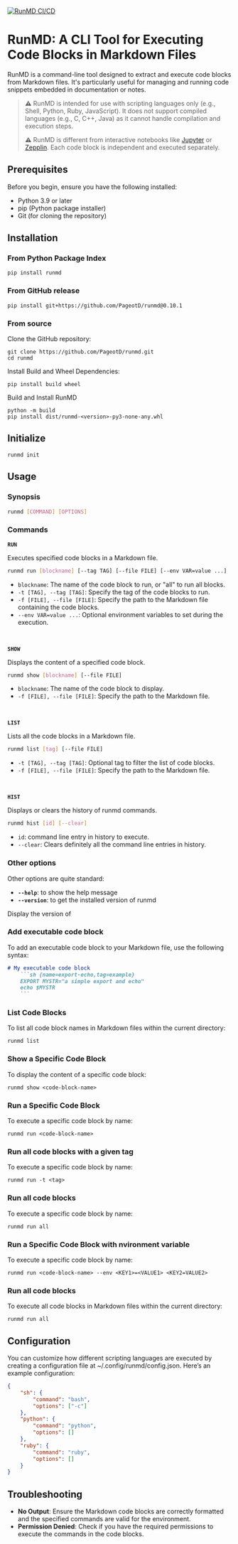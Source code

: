 [![RunMD CI/CD](https://github.com/PageotD/runmd/actions/workflows/cicd.yaml/badge.svg)](https://github.com/PageotD/runmd/actions/workflows/cicd.yaml)

# RunMD: A CLI Tool for Executing Code Blocks in Markdown Files

RunMD is a command-line tool designed to extract and execute code blocks from Markdown files. It's particularly useful for managing and running code snippets embedded in documentation or notes.

> **⚠** RunMD is intended for use with scripting languages only (e.g., Shell, Python, Ruby, JavaScript). It does not support compiled languages (e.g., C, C++, Java) as it cannot handle compilation and execution steps.
>
> **⚠** RunMD is different from interactive notebooks like [Jupyter](https://jupyter.org/) or [Zepplin](https://zeppelin.apache.org/). Each code block is independent and executed separately.

## Prerequisites

Before you begin, ensure you have the following installed:
- Python 3.9 or later
- pip (Python package installer)
- Git (for cloning the repository)

## Installation

### From Python Package Index
```console
pip install runmd
```

### From GitHub release

```console
pip install git+https://github.com/PageotD/runmd@0.10.1
```

### From source

Clone the GitHub repository:

```console
git clone https://github.com/PageotD/runmd.git
cd runmd
```

Install Build and Wheel Dependencies:
```console
pip install build wheel
```

Build and Install RunMD
```console
python -m build
pip install dist/runmd-<version>-py3-none-any.whl
```

## Initialize
```console
runmd init
```

## Usage

### Synopsis

```bash
runmd [COMMAND] [OPTIONS]
```

### Commands

**`RUN`**

Executes specified code blocks in a Markdown file.
```bash
runmd run [blockname] [--tag TAG] [--file FILE] [--env VAR=value ...]
```
* `blockname`: The name of the code block to run, or "all" to run all blocks.
* `-t [TAG], --tag [TAG]`: Specify the tag of the code blocks to run.
* `-f [FILE], --file [FILE]`: Specify the path to the Markdown file containing the code blocks.
* `--env VAR=value ...`: Optional environment variables to set during the execution.

</br>

**`SHOW`**

Displays the content of a specified code block.

```bash
runmd show [blockname] [--file FILE]
```

* `blockname`: The name of the code block to display.
* `-f [FILE], --file [FILE]`: Specify the path to the Markdown file.

</br>

**`LIST`**

Lists all the code blocks in a Markdown file.

```bash
runmd list [tag] [--file FILE]
```

* `-t [TAG], --tag [TAG]`: Optional tag to filter the list of code blocks.
* `-f [FILE], --file [FILE]`: Specify the path to the Markdown file.

</br>

**`HIST`**

Displays or clears the history of runmd commands.

```bash
runmd hist [id] [--clear]
```

* `id`: command line entry in history to execute.
* `--clear`: Clears definitely all the command line entries in history.

### Other options

Other options are quite standard:
* **`--help`**: to show the help message
* **`--version`**: to get the installed version of runmd

Display the version of 
### Add executable code block

To add an executable code block to your Markdown file, use the following syntax:

```markdown
# My executable code block
    ```sh {name=export-echo,tag=example}
    EXPORT MYSTR="a simple export and echo"
    echo $MYSTR
    ```
```

### List Code Blocks

To list all code block names in Markdown files within the current directory:

```console
runmd list
```

### Show a Specific Code Block
To display the content of a specific code block:

```console
runmd show <code-block-name>
```

### Run a Specific Code Block

To execute a specific code block by name:

```console
runmd run <code-block-name>
```

### Run all code blocks with a given tag

To execute a specific code block by name:

```console
runmd run -t <tag>
```

### Run all code blocks

To execute a specific code block by name:

```console
runmd run all
```

### Run a Specific Code Block with nvironment variable

To execute a specific code block by name:

```console
runmd run <code-block-name> --env <KEY1>=<VALUE1> <KEY2=VALUE2>
```

### Run all code blocks

To execute all code blocks in Markdown files within the current directory:

```console
runmd run all
```

## Configuration

You can customize how different scripting languages are executed by creating a configuration file at ~/.config/runmd/config.json. Here’s an example configuration:

```json
{
    "sh": {
        "command": "bash",
        "options": ["-c"]
    },
    "python": {
        "command": "python",
        "options": []
    },
    "ruby": {
        "command": "ruby",
        "options": []
    }
}
```

## Troubleshooting

* **No Output**: Ensure the Markdown code blocks are correctly formatted and the specified commands are valid for the environment.
* **Permission Denied**: Check if you have the required permissions to execute the commands in the code blocks.